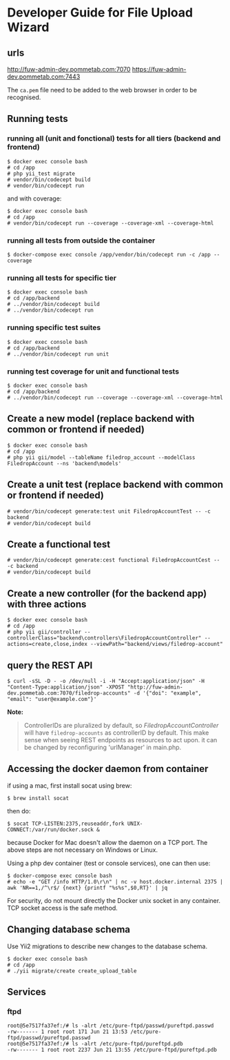 # Developer Guide for File Upload Wizard

## urls

http://fuw-admin-dev.pommetab.com:7070
https://fuw-admin-dev.pommetab.com:7443

The ``ca.pem`` file need to be added to the web browser in order to be recognised.

## Running tests

### running all (unit and fonctional) tests for all tiers (backend and frontend)

```
$ docker exec console bash
# cd /app
# php yii_test migrate
# vendor/bin/codecept build
# vendor/bin/codecept run
```

and with coverage:

```
$ docker exec console bash
# cd /app
# vendor/bin/codecept run --coverage --coverage-xml --coverage-html
```

### running all tests from outside the container

```
$ docker-compose exec console /app/vendor/bin/codecept run -c /app --coverage
```

### running all tests for specific tier

```
$ docker exec console bash
# cd /app/backend
# ../vendor/bin/codecept build
# ../vendor/bin/codecept run
```

### running specific test suites

```
$ docker exec console bash
# cd /app/backend
# ../vendor/bin/codecept run unit
```

### running test coverage for unit and functional tests


```
$ docker exec console bash
# cd /app/backend
# ../vendor/bin/codecept run --coverage --coverage-xml --coverage-html
```


## Create a new model (replace backend with common or frontend if needed)

```
$ docker exec console bash
# cd /app
# php yii gii/model --tableName filedrop_account --modelClass FiledropAccount --ns 'backend\models'
```

## Create a unit test (replace backend with common or frontend if needed)

```
# vendor/bin/codecept generate:test unit FiledropAccountTest -- -c backend
# vendor/bin/codecept build
```
## Create a functional test

```
# vendor/bin/codecept generate:cest functional FiledropAccountCest -- -c backend
# vendor/bin/codecept build
```

## Create a new controller (for the backend app) with three actions

```
$ docker exec console bash
# cd /app
# php yii gii/controller --controllerClass="backend\controllers\FiledropAccountController" --actions=create,close,index --viewPath="backend/views/filedrop-account"
```
## query the REST API

```
$ curl -sSL -D - -o /dev/null -i -H "Accept:application/json" -H "Content-Type:application/json" -XPOST "http://fuw-admin-dev.pommetab.com:7070/filedrop-accounts" -d '{"doi": "example", "email": "user@example.com"}'
```

**Note:**
> ControllerIDs are pluralized by default, so _FiledropAccountController_ will have ``filedrop-accounts`` as controllerID by default.
> This make sense when seeing REST endpoints as resources to act upon.
> it can be changed by reconfiguring 'urlManager' in main.php.

## Accessing the docker daemon from container

if using a mac, first install socat using brew:
```
$ brew install socat
```
then do:
```
$ socat TCP-LISTEN:2375,reuseaddr,fork UNIX-CONNECT:/var/run/docker.sock &
```

because Docker for Mac doesn't allow  the daemon on a TCP port. The above steps are not necessary on Windows or Linux.

Using a php dev container (test or console services), one can then use:

```
$ docker-compose exec console bash
# echo -e "GET /info HTTP/1.0\r\n" | nc -v host.docker.internal 2375 | awk 'NR==1,/^\r$/ {next} {printf "%s%s",$0,RT}' | jq
```

For security, do not mount directly the Docker unix socket in any container. TCP socket access is the safe method.

## Changing database schema

Use Yii2 migrations to describe new changes to the database schema.

```
$ docker exec console bash
# cd /app
# ./yii migrate/create create_upload_table
```

## Services

### ftpd

```
root@5e7517fa37ef:/# ls -alrt /etc/pure-ftpd/passwd/pureftpd.passwd
-rw------- 1 root root 171 Jun 21 13:53 /etc/pure-ftpd/passwd/pureftpd.passwd
root@5e7517fa37ef:/# ls -alrt /etc/pure-ftpd/pureftpd.pdb
-rw------- 1 root root 2237 Jun 21 13:55 /etc/pure-ftpd/pureftpd.pdb
```